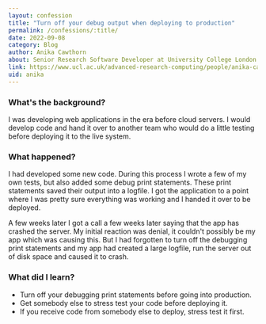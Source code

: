 ```yaml
---
layout: confession
title: "Turn off your debug output when deploying to production"
permalink: /confessions/:title/
date: 2022-09-08
category: Blog
author: Anika Cawthorn 
about: Senior Research Software Developer at University College London
link: https://www.ucl.ac.uk/advanced-research-computing/people/anika-cawthorn
uid: anika
---
```

### What's the background?

I was developing web applications in the era before cloud servers. I would develop code and hand it over to another team
who would do a little testing before deploying it to the live system. 

### What happened?

I had developed some new code. During this process I wrote a few of my own tests, but also added some debug print statements.
These print statements saved their output into a logfile. I got the application to a point where I was pretty sure 
everything was working and I handed it over to be deployed. 

A few weeks later I got a call a few weeks later saying that the app has crashed the server. My initial reaction was 
denial, it couldn't possibly be my app which was causing this. But I had forgotten to turn off the debugging print statements
and my app had created a large logfile, run the server out of disk space and caused it to crash. 

### What did I learn?

* Turn off your debugging print statements before going into production.
* Get somebody else to stress test your code before deploying it.
* If you receive code from somebody else to deploy, stress test it first.
